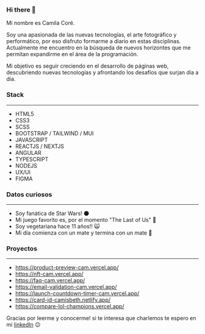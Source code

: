 ### Hi there 👋

Mi nombre es Camila Coré. 

Soy una apasionada de las nuevas tecnologías, el arte fotográfico y performático, por eso disfruto formarme a diario en estas disciplinas. 
Actualmente me encuentro en la búsqueda de nuevos horizontes que me permitan expandirme en el área de la programación. 

Mi objetivo es seguir creciendo en el desarrollo de páginas web, descubriendo nuevas tecnologías y afrontando los desafíos que surjan día a día.


### Stack
--- 

- HTML5
- CSS3
- SCSS
- BOOTSTRAP / TAILWIND / MUI
- JAVASCRIPT
- REACTJS / NEXTJS
- ANGULAR
- TYPESCRIPT
- NODEJS
- UX/UI
- FIGMA

### Datos curiosos
---
- Soy fanática de Star Wars! :new_moon:
- Mi juego favorito es, por el momento "The Last of Us" :bust_in_silhouette:
- Soy vegetariana hace 11 años!! 	:scream_cat:
- Mi día comienza con un mate y termina con un mate :crown:

### Proyectos
---
- https://product-preview-cam.vercel.app/
- https://nft-cam.vercel.app/
- https://faq-cam.vercel.app/
- https://email-validation-cam.vercel.app/
- https://launch-countdown-timer-cam.vercel.app/
- https://card-id-camisbeth.netlify.app/
- https://compare-lol-champions.vercel.app/


Gracias por leerme y conocerme! si te interesa que charlemos te espero en mi [linkedIn](https://www.linkedin.com/in/camila-cor%C3%A9/) :wink:

